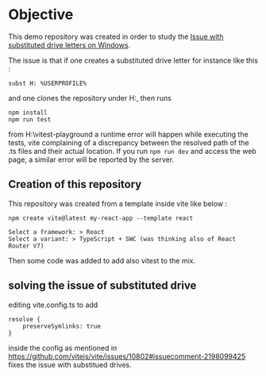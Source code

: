 # Objective

This demo repository was created in order to study the [Issue with substituted drive letters on Windows](https://github.com/vitest-dev/vitest/issues/7170#issuecomment-2607531580).

The issue is that if one creates a substituted drive letter for instance like this :

```
subst H: %USERPROFILE%
```
and one clones the repository under H:\, then runs
```
npm install
npm run test
```
from H:\vitest-playground
a runtime error will happen while executing the tests, vite complaining of a discrepancy between the resolved path of the .ts files and their actual location.
If you run `npm run dev` and access the web page, a similar error will be reported by the server.


## Creation of this repository
This repository was created from a template inside vite like below :
```
npm create vite@latest my-react-app --template react

Select a framework: > React
Select a variant: > TypeScript + SWC (was thinking also of React Router V7)
```
Then some code was added to add also vitest to the mix.

## solving the issue of substituted drive

editing vite.config.ts to add 
```
resolve {
    preserveSymlinks: true
}
```
inside the config as mentioned in https://github.com/vitejs/vite/issues/10802#issuecomment-2198099425 fixes the issue with substitued drives.

